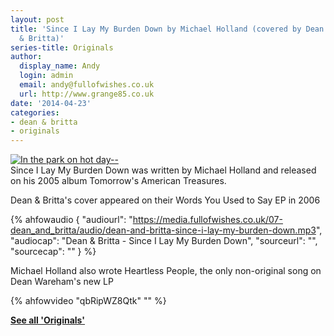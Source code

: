 ```yaml
---
layout: post
title: 'Since I Lay My Burden Down by Michael Holland (covered by Dean
  & Britta)'
series-title: Originals
author:
  display_name: Andy
  login: admin
  email: andy@fullofwishes.co.uk
  url: http://www.grange85.co.uk
date: '2014-04-23'
categories:
- dean & britta
- originals
---
```

<p><a href="https://www.flickr.com/photos/library_of_congress/2162949251" title="In the park on hot day--"played out"  (LOC) by The Library of Congress, on Flickr"><img class="aligncenter" src="https://farm3.staticflickr.com/2378/2162949251_63abe20b0f_z.jpg?zz=1" alt="In the park on hot day--"played out"  (LOC)"></a><br />
Since I Lay My Burden Down was written by Michael Holland and released on his 2005 album Tomorrow's American Treasures.</p>
<p>Dean & Britta's cover appeared on their Words You Used to Say EP in 2006</p>

 {% ahfowaudio {
  "audiourl": "https://media.fullofwishes.co.uk/07-dean_and_britta/audio/dean-and-britta-since-i-lay-my-burden-down.mp3",
  "audiocap": "Dean & Britta - Since I Lay My Burden Down",
  "sourceurl": "",
  "sourcecap": ""
  } %}

<p>Michael Holland also wrote Heartless People, the only non-original song on Dean Wareham's new LP<br />

{% ahfowvideo "qbRipWZ8Qtk" "" %}

<p><strong><a href="/category/originals/" title="List: Originals">See all 'Originals'</a></strong></p>
